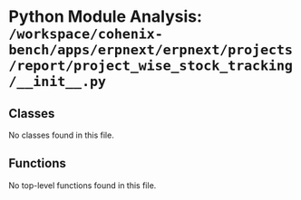 # Python Module Analysis: `/workspace/cohenix-bench/apps/erpnext/erpnext/projects/report/project_wise_stock_tracking/__init__.py`

## Classes

No classes found in this file.


## Functions

No top-level functions found in this file.

